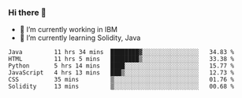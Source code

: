 ### Hi there 👋

<!--
**mathcodeman/mathcodeman** is a ✨ _special_ ✨ repository because its `README.md` (this file) appears on your GitHub profile.

Here are some ideas to get you started:

- 🔭 I’m currently working on ...
- 🌱 I’m currently learning ...
- 👯 I’m looking to collaborate on ...
- 🤔 I’m looking for help with ...
- 💬 Ask me about ...
- 📫 How to reach me: ...
- 😄 Pronouns: ...
- ⚡ Fun fact: ...
-->

- 🔭 I’m currently working in IBM
- 🌱 I’m currently learning Solidity, Java

<!--START_SECTION:waka-->

```text
Java         11 hrs 34 mins  ████████▓░░░░░░░░░░░░░░░░   34.83 %
HTML         11 hrs 5 mins   ████████▒░░░░░░░░░░░░░░░░   33.38 %
Python       5 hrs 14 mins   ████░░░░░░░░░░░░░░░░░░░░░   15.77 %
JavaScript   4 hrs 13 mins   ███▒░░░░░░░░░░░░░░░░░░░░░   12.73 %
CSS          35 mins         ▒░░░░░░░░░░░░░░░░░░░░░░░░   01.76 %
Solidity     13 mins         ▒░░░░░░░░░░░░░░░░░░░░░░░░   00.68 %
```

<!--END_SECTION:waka-->

